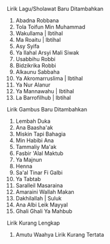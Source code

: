Lirik Lagu/Sholawat Baru Ditambahkan
1. Abadna Robbana
2. Tola Toifun Min Muhammad
3. Wakullama | Ibtihal
4. Ma Roaitu | Ibtihal
5. Asy Syifa
6. Ya Ilahal Arsyi Mali Siwak
7. Usabbihu Robbi
8. Bidzikrika Robbi
9. Alkaunu Sabbaha
10. Ya Akromarruslima | Ibtihal
11. Ya Nur Alanur
12. Ya Mannawahu | Ibtihal
13. La Barrofilhub | Ibtihal

Lirik Gambus Baru Ditambahkan
1. Lembah Duka
2. Ana Baasha'ak
3. Miskin Tapi Bahagia
4. Min Habibi Ana
5. Tammaliy Ma'ak
6. Fasbir 'Alal Maktub
7. Ya Majnun
8. Henna
9. Sa'al Tinar Fi Galbi
10. Ya Tabtab
11. Saralleil Masaraina
12. Amaraini Wallah Makan
13. Dakhilallah | Suluk
14. Ana Albi Leik Mayyal
15. Ghali Ghali Ya Mahbub

Lirik Kurang Lengkap
1. Amutu Waahya Lirik Kurang Tertata

